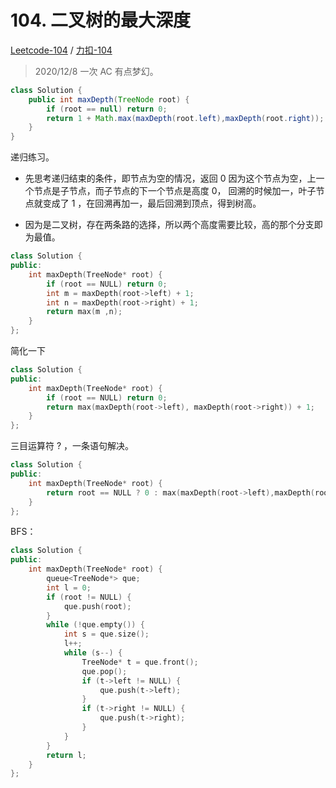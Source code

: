 # 104. 二叉树的最大深度

[Leetcode-104](https://leetcode.com/problems/maximum-depth-of-binary-tree/) / [力扣-104](https://leetcode-cn.com/problems/maximum-depth-of-binary-tree/)

> 2020/12/8 一次 AC 有点梦幻。

```java
class Solution {
    public int maxDepth(TreeNode root) {
        if (root == null) return 0;
        return 1 + Math.max(maxDepth(root.left),maxDepth(root.right));
    }
}
```


递归练习。

* 先思考递归结束的条件，即节点为空的情况，返回 0 因为这个节点为空，上一个节点是子节点，而子节点的下一个节点是高度 0， 回溯的时候加一，叶子节点就变成了 1 ，在回溯再加一，最后回溯到顶点，得到树高。

* 因为是二叉树，存在两条路的选择，所以两个高度需要比较，高的那个分支即为最值。

```cpp
class Solution {
public:
    int maxDepth(TreeNode* root) {
        if (root == NULL) return 0;
        int m = maxDepth(root->left) + 1;
        int n = maxDepth(root->right) + 1;
        return max(m ,n);
    }
};
```

简化一下

```cpp
class Solution {
public:
    int maxDepth(TreeNode* root) {
        if (root == NULL) return 0;
        return max(maxDepth(root->left), maxDepth(root->right)) + 1;
    }
};
```

三目运算符 ? ，一条语句解决。

```cpp
class Solution {
public:
    int maxDepth(TreeNode* root) {
        return root == NULL ? 0 : max(maxDepth(root->left),maxDepth(root->right)) + 1;
    }
};
```

BFS：

```cpp
class Solution {
public:
    int maxDepth(TreeNode* root) {
        queue<TreeNode*> que;
        int l = 0;
        if (root != NULL) {
            que.push(root);
        }
        while (!que.empty()) {
            int s = que.size();
            l++;
            while (s--) {
                TreeNode* t = que.front();
                que.pop();
                if (t->left != NULL) {
                    que.push(t->left);
                }
                if (t->right != NULL) {
                    que.push(t->right);
                }
            }
        }
        return l;
    }
};
```